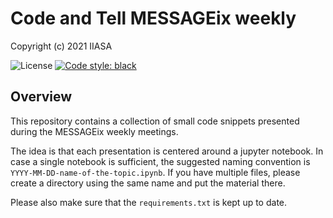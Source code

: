 # Code and Tell MESSAGEix weekly

Copyright (c) 2021 IIASA

![License](https://img.shields.io/github/license/iiasa/code-and-tell)
[![Code style: black](https://img.shields.io/badge/code%20style-black-000000.svg)](https://github.com/psf/black)

## Overview

This repository contains a collection of small code snippets presented during the MESSAGEix
weekly meetings.

The idea is that each presentation is centered around a jupyter notebook. In case a single
notebook is sufficient, the suggested naming convention is
`YYYY-MM-DD-name-of-the-topic.ipynb`. If you have multiple files, please create a directory
using the same name and put the material there.

Please also make sure that the `requirements.txt` is kept up to date.
